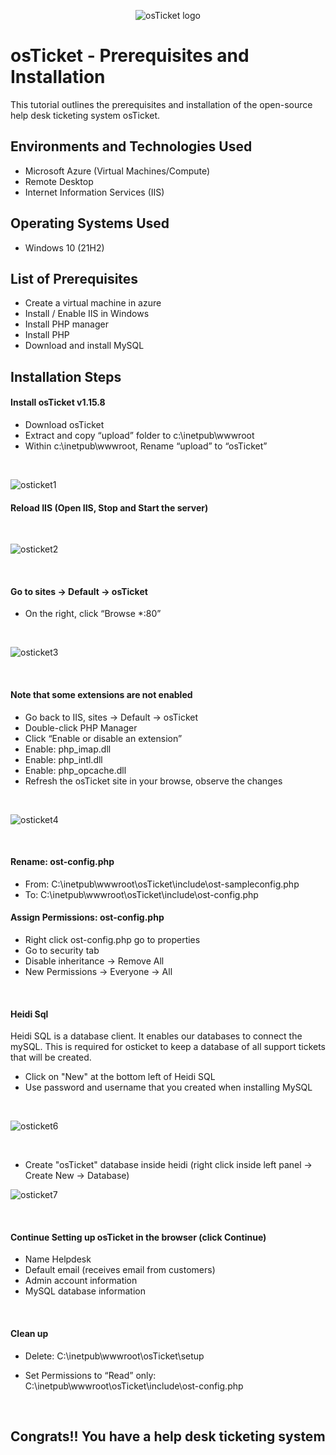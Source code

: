 <p align="center">
<img src="https://i.imgur.com/Clzj7Xs.png" alt="osTicket logo"/>
</p>

<h1>osTicket - Prerequisites and Installation</h1>
This tutorial outlines the prerequisites and installation of the open-source help desk ticketing system osTicket.<br />

<h2>Environments and Technologies Used</h2>

- Microsoft Azure (Virtual Machines/Compute)
- Remote Desktop
- Internet Information Services (IIS)

<h2>Operating Systems Used </h2>

- Windows 10</b> (21H2)

<h2>List of Prerequisites</h2>

- Create a virtual machine in azure
- Install / Enable IIS in Windows
- Install PHP manager
- Install PHP
- Download and install MySQL
  
<h2>Installation Steps</h2>
<h4>Install osTicket v1.15.8</h4>

- Download osTicket
- Extract and copy “upload” folder to c:\inetpub\wwwroot
- Within c:\inetpub\wwwroot, Rename “upload” to “osTicket”
  
<br />

![osticket1](https://github.com/edem4963/osticket-prereqs/assets/112492837/e64bf415-cc19-4196-9d9a-9f204c348ed6)

<h4>Reload IIS (Open IIS, Stop and Start the server)</h4>
<br />

![osticket2](https://github.com/edem4963/osticket-prereqs/assets/112492837/48fc5bbc-ba8c-4e31-908a-17fa315cd713)

<br />

<h4>Go to sites -> Default -> osTicket</h4>

- On the right, click “Browse *:80”

<br />

![osticket3](https://github.com/edem4963/osticket-prereqs/assets/112492837/c9802a04-77b6-4ad6-ab5b-773f2bda39ff)

<br />

<h4>Note that some extensions are not enabled</h4>

- Go back to IIS, sites -> Default -> osTicket
- Double-click PHP Manager
- Click “Enable or disable an extension”
- Enable: php_imap.dll
- Enable: php_intl.dll
- Enable: php_opcache.dll
- Refresh the osTicket site in your browse, observe the changes

<br />

![osticket4](https://github.com/edem4963/osticket-prereqs/assets/112492837/36beb5dc-298c-4216-80d9-3f7591a56431)

<br />

<h4>Rename: ost-config.php</h4>

- From: C:\inetpub\wwwroot\osTicket\include\ost-sampleconfig.php
- To: C:\inetpub\wwwroot\osTicket\include\ost-config.php

<h4>Assign Permissions: ost-config.php</h4>

- Right click ost-config.php go to properties
- Go to security tab
- Disable inheritance -> Remove All
- New Permissions -> Everyone -> All

<br />

<h4>Heidi Sql</h4>

Heidi SQL is a database client. It enables our databases to connect the mySQL. This is required for osticket to keep a database of all support tickets that will be created.

- Click on "New" at the bottom left of Heidi SQL
- Use password and username that you created when installing MySQL

<br />

![osticket6](https://github.com/edem4963/osticket-prereqs/assets/112492837/8cb613a1-4795-4e84-9982-6a4141d3ee44)


<br />

- Create "osTicket" database inside heidi (right click inside left panel -> Create New -> Database)

![osticket7](https://github.com/edem4963/osticket-prereqs/assets/112492837/b9f4a029-9faf-4a55-a032-26a6a09340da)


<br />

<h4>Continue Setting up osTicket in the browser (click Continue)</h4>

- Name Helpdesk
- Default email (receives email from customers)
- Admin account information
- MySQL database information

<br />

<h4>Clean up</h4>

- Delete: C:\inetpub\wwwroot\osTicket\setup
- Set Permissions to “Read” only: C:\inetpub\wwwroot\osTicket\include\ost-config.php

  <br />

  
<h2>Congrats!! You have a help desk ticketing system</h2>
